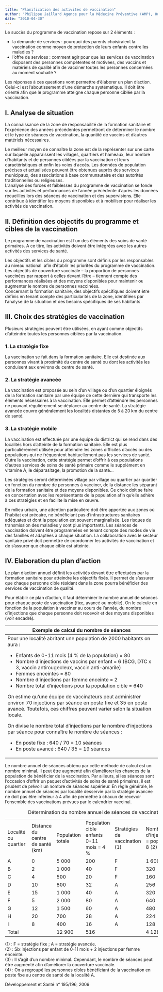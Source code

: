 ```yaml
---
title: "Planification des activités de vaccination"
author: "Philippe Jaillard Agence pour la Médecine Préventive (AMP), Ouogadougou, Birkina Faso  "
date: "2010-04-30"
---
```


<div class="teaser"><p>Le succès du programme de vaccination repose sur 2 éléments :</p>
<ul>
<li>la demande de services : pourquoi des parents choisiraient la vaccination comme moyen de protection de leurs enfants contre les maladies ?</li>
<li>l’offre de services : comment agir pour que les services de vaccination disposent des personnes compétentes et motivées, des vaccins et matériels de qualité afin de vacciner toutes les personnes concernées au moment souhaité ?</li>
</ul>
<p>Les réponses à ces questions vont permettre d’élaborer un plan d’action. Celui-ci est l’aboutissement d’une démarche systématique. Il doit être orienté afin que le programme atteigne chaque personne ciblée par la vaccination.</p></div>

## I. Analyse de situation

La connaissance de la zone de responsabilité de la formation sanitaire et l’expérience des années précédentes permettront de déterminer le nombre et le type de séances de vaccination, la quantité de vaccins et d’autres matériels nécessaires.

Le meilleur moyen de connaître la zone est de la représenter sur une carte sur laquelle apparaissent les villages, quartiers et hameaux, leur nombre d’habitants et de personnes ciblées par la vaccination et leurs caractéristiques et enfin les voies d’accès. Les données de population précises et actualisées peuvent être obtenues auprès des services municipaux, des associations à base communautaire et des autorités traditionnelles ou religieuses.  
L’analyse des forces et faiblesses du programme de vaccination se fonde sur les activités et performances de l’année précédente d’après les données recueillies lors des séances de vaccination et des supervisions. Elle contribue à identifier les moyens disponibles et à mobiliser pour réaliser les activités de vaccination.

## II. Définition des objectifs du programme et cibles de la vaccination

Le programme de vaccination est l’un des éléments des soins de santé primaires. A ce titre, les activités doivent être intégrées avec les autres activités des services de santé.

Les objectifs et les cibles du programme sont définis par les responsables au niveau national  afin d’établir les priorités du programme de vaccination. Les objectifs de couverture vaccinale – la proportion de personnes vaccinées par rapport à celles devant l’être – tiennent compte des performances réalisées et des moyens disponibles pour maintenir ou augmenter le nombre de personnes vaccinées.  
Concernant la formation sanitaire, des objectifs spécifiques doivent être définis en tenant compte des particularités de la zone, identifiées par l’analyse de la situation et des besoins spécifiques de ses habitants.

## III. Choix des stratégies de vaccination

Plusieurs stratégies peuvent être utilisées, en ayant comme objectifs d’atteindre toutes les personnes ciblées par la vaccination.

### 1. La stratégie fixe

La vaccination se fait dans la formation sanitaire. Elle est destinée aux personnes vivant à proximité du centre de santé ou dont les activités les conduisent aux environs du centre de santé.

### 2. La stratégie avancée

La vaccination est proposée au sein d’un village ou d’un quartier éloignés de la formation sanitaire par une équipe de cette dernière qui transporte les éléments nécessaires à la vaccination. Elle permet d’atteindre les personnes ne pouvant régulièrement se déplacer au centre de santé. La stratégie avancée couvre généralement les localités distantes de 5 à 20 km du centre de santé.

### 3. La stratégie mobile

La vaccination est effectuée par une équipe du district qui se rend dans des localités hors d’atteinte de la formation sanitaire. Elle est plus particulièrement utilisée pour atteindre les zones difficiles d’accès ou des populations qui ne fréquentent habituellement pas les services de santé. Outre la vaccination, cette stratégie permet d’offrir à ces populations d’autres services de soins de santé primaire comme le supplément en vitamine A, le déparasitage, la promotion de la santé…

Les stratégies seront déterminées village par village ou quartier par quartier en fonction du nombre de personnes à vacciner, de la distance les séparant de la formation sanitaire et des moyens disponibles. Ce choix doit se faire en concertation avec les représentants de la population afin qu’elle adhère à ces stratégies et en facilite la mise en œuvre.

En milieu urbain, une attention particulière doit être apportée aux zones où l’habitat est précaire, ne bénéficiant pas d’infrastructures sanitaires adéquates et dont la population est souvent marginalisée. Les risques de transmission des maladies y sont plus importants. Les séances de vaccination doivent être programmées en tenant compte des modes de vie des familles et adaptées à chaque situation. La collaboration avec le secteur sanitaire privé doit permettre de coordonner les activités de vaccination et de s’assurer que chaque cible est atteinte.

## IV. Elaboration du plan d’action

Le plan d’action annuel définit les activités devant être effectuées par la formation sanitaire pour atteindre les objectifs fixés. Il permet de s’assurer que chaque personne cible résidant dans la zone pourra bénéficier des services de vaccination de qualité.

Pour établir ce plan d’action, il faut déterminer le nombre annuel de séances pour chaque poste de vaccination (fixe, avancé ou mobile). On le calcule en fonction de la population à vacciner au cours de l’année, du nombre d’injections que chaque personne doit recevoir et des moyens disponibles (voir encadré).

<table>

<thead>

<tr>

<th scope="col">Exemple de calcul du nombre de séances</th>

</tr>

</thead>

<tbody>

<tr>

<td>Pour une localité abritant une population de 2000 habitants on aura :<ul><li>Enfants de 0-11 mois (4 % de la population) = 80</li><li>Nombre d’injections de vaccins par enfant = 6 (BCG, DTC x 3, vaccin antirougeoleux, vaccin anti-amarile)</li><li>Femmes enceintes = 80</li><li>Nombre d’injections par femme enceinte = 2</li><li>Nombre total d’injections pour la population cible = 640</li></ul>

On estime qu’une équipe de vaccinateurs peut administrer environ 70 injections par séance en poste fixe et 35 en poste avancé. Toutefois, ces chiffres peuvent varier selon la situation locale.

On divise le nombre total d’injections par le nombre d’injections par séance pour connaître le nombre de séances :<ul><li>En poste fixe : 640 / 70 = 10 séances</li><li>En poste avancé : 640 / 35 = 19 séances</li></ul></td>

</tr>

</tbody>

</table>

Le nombre annuel de séances obtenu par cette méthode de calcul est un nombre minimal. Il peut être augmenté afin d’améliorer les chances de la population de bénéficier de la vaccination. Par ailleurs, si les séances sont l’occasion d’offrir un paquet d’activités de soins de santé primaires, il est prudent de prévoir un nombre de séances supérieur. En règle générale, le nombre annuel de séances par localité desservie par la stratégie avancée ne doit pas être inférieur à 4 afin de permettre à chacun de recevoir l’ensemble des vaccinations prévues par le calendrier vaccinal. 

<table>
<caption>Détermination du nombre annuel de séances de vaccination par poste</caption>

<tbody>

<tr>

<td style="width: 65px; ">

Localité   
ou quartier

</td>

<td style="width: 113px; ">Distance du centre  
de santé (km)</td>

<td style="width: 149px; ">Population  
totale</td>

<td>Population  
cible enfants  
0-11 mois = 4 %</td>

<td style="width: 73px; ">Stratégies de vaccination (1)</td>

<td style="width: 88px; ">Nombre  
d'injections/an  
= pop. cible  
x 8 (2)  
 </td>

<td>Nombrede  
séances  
par an (3)</td>

</tr>

<tr>

<td class="rtecenter" style="width: 65px; ">A</td>

<td class="rtecenter" style="width: 113px; ">0</td>

<td class="rtecenter" style="width: 149px; ">5 000</td>

<td class="rtecenter">200</td>

<td class="rtecenter" style="width: 73px; ">F</td>

<td class="rtecenter" style="width: 88px; ">1 600</td>

<td class="rtecenter">28</td>

</tr>

<tr>

<td class="rtecenter" style="width: 65px; ">B</td>

<td class="rtecenter" style="width: 113px; ">2</td>

<td class="rtecenter" style="width: 149px; ">1 000</td>

<td class="rtecenter">40</td>

<td class="rtecenter" style="width: 73px; ">F</td>

<td class="rtecenter" style="width: 88px; ">320</td>

<td class="rtecenter"> </td>

</tr>

<tr>

<td class="rtecenter" style="width: 65px; ">C</td>

<td class="rtecenter" style="width: 113px; ">4</td>

<td class="rtecenter" style="width: 149px; ">500</td>

<td class="rtecenter">20</td>

<td class="rtecenter" style="width: 73px; ">F</td>

<td class="rtecenter" style="width: 88px; ">160</td>

<td class="rtecenter"> </td>

</tr>

<tr>

<td class="rtecenter" style="width: 65px; ">D</td>

<td class="rtecenter" style="width: 113px; ">10</td>

<td class="rtecenter" style="width: 149px; ">800</td>

<td class="rtecenter">32</td>

<td class="rtecenter" style="width: 73px; ">A</td>

<td class="rtecenter" style="width: 88px; ">256</td>

<td class="rtecenter">8</td>

</tr>

<tr>

<td class="rtecenter" style="width: 65px; ">E</td>

<td class="rtecenter" style="width: 113px; ">15</td>

<td class="rtecenter" style="width: 149px; ">1 000</td>

<td class="rtecenter">40</td>

<td class="rtecenter" style="width: 73px; ">A</td>

<td class="rtecenter" style="width: 88px; ">320</td>

<td class="rtecenter">10</td>

</tr>

<tr>

<td class="rtecenter" style="width: 65px; ">F</td>

<td class="rtecenter" style="width: 113px; ">5</td>

<td class="rtecenter" style="width: 149px; ">2 000</td>

<td class="rtecenter">80</td>

<td class="rtecenter" style="width: 73px; ">A</td>

<td class="rtecenter" style="width: 88px; ">640</td>

<td class="rtecenter">19</td>

</tr>

<tr>

<td class="rtecenter" style="width: 65px; ">G</td>

<td class="rtecenter" style="width: 113px; ">12</td>

<td class="rtecenter" style="width: 149px; ">1 500</td>

<td class="rtecenter">60</td>

<td class="rtecenter" style="width: 73px; ">A</td>

<td class="rtecenter" style="width: 88px; ">480</td>

<td class="rtecenter">14</td>

</tr>

<tr>

<td class="rtecenter" style="width: 65px; ">H</td>

<td class="rtecenter" style="width: 113px; ">20</td>

<td class="rtecenter" style="width: 149px; ">700</td>

<td class="rtecenter">28</td>

<td class="rtecenter" style="width: 73px; ">A</td>

<td class="rtecenter" style="width: 88px; ">224</td>

<td class="rtecenter">7</td>

</tr>

<tr>

<td class="rtecenter" style="width: 65px; ">I</td>

<td class="rtecenter" style="width: 113px; ">8</td>

<td class="rtecenter" style="width: 149px; ">400</td>

<td class="rtecenter">16</td>

<td class="rtecenter" style="width: 73px; ">A</td>

<td class="rtecenter" style="width: 88px; ">128</td>

<td class="rtecenter">4</td>

</tr>

<tr>

<td class="rtecenter" style="width: 65px; ">Total</td>

<td class="rtecenter" style="width: 113px; "> </td>

<td class="rtecenter" style="width: 149px; ">12 900</td>

<td class="rtecenter">516</td>

<td class="rtecenter" style="width: 73px; "> </td>

<td class="rtecenter" style="width: 88px; ">4 128</td>

<td class="rtecenter">62</td>

</tr>

</tbody>

</table>

\(1\) : F = stratégie fixe ; A = stratégie avancée.  
(2) : Six injections par enfant de 0-11 mois + 2 injections par femme enceinte.  
(3) : Il s’agit d’un nombre minimal. Cependant, le nombre de séances peut être augmenté afin d’améliorer la couverture vaccinale.  
(4) : On a regroupé les personnes cibles bénéficiant de la vaccination en poste fixe au centre de santé de la localité A.

Développement et Santé n° 195/196, 2009
